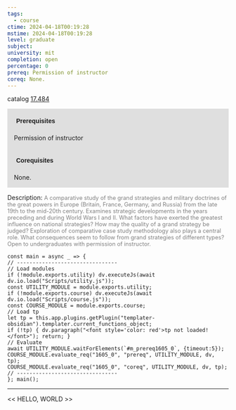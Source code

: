 ```yaml
---
tags:
  - course
ctime: 2024-04-18T00:19:28
mstime: 2024-04-18T00:19:28
level: graduate
subject: 
university: mit
completion: open
percentage: 0
prereq: Permission of instructor
coreq: None.
---
```


catalog [17.484](http://student.mit.edu/catalog/m17b.html#17.484)

<span style="display: block; padding: 15px; background-color: rgb(100, 100, 100, 0.2);"><font id="m_prereq1605_0" style="display: block; font-family: Arial, sans-serif; font-weight: bold; padding: 5px">Prerequisites</font><br><span id="prereq1605_0">Permission of instructor</span></span>
<span style="display: block; padding: 15px; background-color: rgb(100, 100, 100, 0.2);"><font id="m_coreq1605_0" style="display: block; font-family: Arial, sans-serif; font-weight: bold; padding: 5px">Corequisites</font><br><span id="coreq1605_0">None.</span></span>

<font style="">Description:</font>
<font style="color: grey; font-size: 0.8rem;">A comparative study of the grand strategies and military doctrines of the great powers in Europe (Britain, France, Germany, and Russia) from the late 19th to the mid-20th century. Examines strategic developments in the years preceding and during World Wars I and II. What factors have exerted the greatest influence on national strategies? How may the quality of a grand strategy be judged? Exploration of comparative case study methodology also plays a central role. What consequences seem to follow from grand strategies of different types? Open to undergraduates with permission of instructor.</font>

```dataviewjs
const main = async _ => {
// --------------------------------
// Load modules
if (!module.exports.utility) dv.executeJs(await dv.io.load("Scripts/utility.js"));
const UTILITY_MODULE = module.exports.utility;
if (!module.exports.course) dv.executeJs(await dv.io.load("Scripts/course.js"));
const COURSE_MODULE = module.exports.course;
// Load tp
let tp = this.app.plugins.getPlugin("templater-obsidian").templater.current_functions_object;
if (!tp) { dv.paragraph("<font style='color: red'>tp not loaded!</font>"); return; }
// Evaluate
await UTILITY_MODULE.waitForElements(`#m_prereq1605_0`, {timeout:5});
COURSE_MODULE.evaluate_req("1605_0", "prereq", UTILITY_MODULE, dv, tp);
COURSE_MODULE.evaluate_req("1605_0", "coreq", UTILITY_MODULE, dv, tp);
// --------------------------------
}; main();
```

---

<< HELLO, WORLD >>
